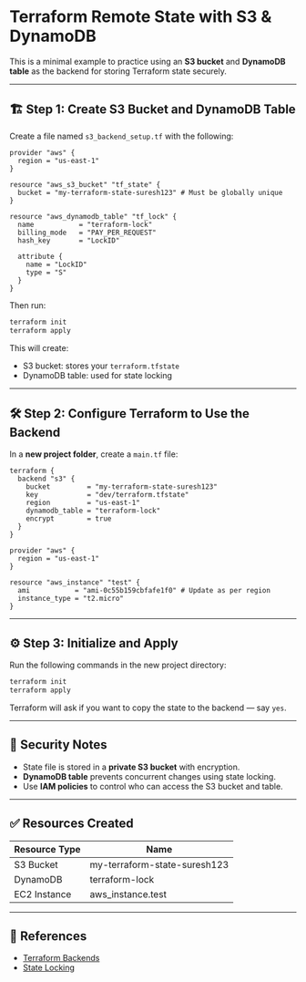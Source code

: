 # Terraform Remote State with S3 & DynamoDB

This is a minimal example to practice using an **S3 bucket** and **DynamoDB table** as the backend for storing Terraform state securely.

---

## 🏗️ Step 1: Create S3 Bucket and DynamoDB Table

Create a file named `s3_backend_setup.tf` with the following:

```hcl
provider "aws" {
  region = "us-east-1"
}

resource "aws_s3_bucket" "tf_state" {
  bucket = "my-terraform-state-suresh123" # Must be globally unique
}

resource "aws_dynamodb_table" "tf_lock" {
  name           = "terraform-lock"
  billing_mode   = "PAY_PER_REQUEST"
  hash_key       = "LockID"

  attribute {
    name = "LockID"
    type = "S"
  }
}
```

Then run:

```bash
terraform init
terraform apply
```

This will create:
- S3 bucket: stores your `terraform.tfstate`
- DynamoDB table: used for state locking

---

## 🛠️ Step 2: Configure Terraform to Use the Backend

In a **new project folder**, create a `main.tf` file:

```hcl
terraform {
  backend "s3" {
    bucket         = "my-terraform-state-suresh123"
    key            = "dev/terraform.tfstate"
    region         = "us-east-1"
    dynamodb_table = "terraform-lock"
    encrypt        = true
  }
}

provider "aws" {
  region = "us-east-1"
}

resource "aws_instance" "test" {
  ami           = "ami-0c55b159cbfafe1f0" # Update as per region
  instance_type = "t2.micro"
}
```

---

## ⚙️ Step 3: Initialize and Apply

Run the following commands in the new project directory:

```bash
terraform init
terraform apply
```

Terraform will ask if you want to copy the state to the backend — say `yes`.

---

## 🔐 Security Notes

- State file is stored in a **private S3 bucket** with encryption.
- **DynamoDB table** prevents concurrent changes using state locking.
- Use **IAM policies** to control who can access the S3 bucket and table.

---

## ✅ Resources Created

| Resource Type | Name               |
|---------------|--------------------|
| S3 Bucket     | my-terraform-state-suresh123 |
| DynamoDB      | terraform-lock     |
| EC2 Instance  | aws_instance.test  |

---

## 📘 References

- [Terraform Backends](https://developer.hashicorp.com/terraform/language/settings/backends/s3)
- [State Locking](https://developer.hashicorp.com/terraform/language/state/locking)
